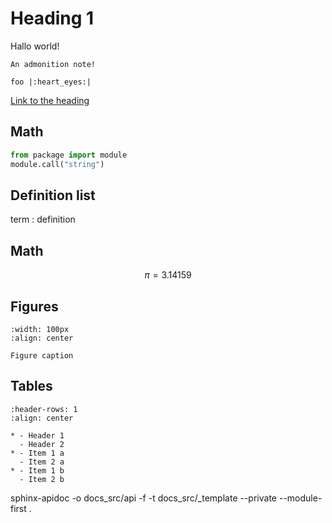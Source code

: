 # Heading 1

Hallo world!

```{note}
An admonition note!
```
```{eval-rst}
foo |:heart_eyes:|
```

[Link to the heading](#heading-1)

## Math

```python
from package import module
module.call("string")
```

## Definition list

term
: definition

## Math

$$\pi = 3.14159$$

## Figures

```{figure} https://via.placeholder.com/150
:width: 100px
:align: center

Figure caption
```

## Tables

```{list-table}
:header-rows: 1
:align: center

* - Header 1
  - Header 2
* - Item 1 a
  - Item 2 a
* - Item 1 b
  - Item 2 b
```

sphinx-apidoc -o docs_src/api -f -t docs_src/_template  --private --module-first .
